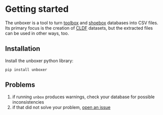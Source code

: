 # Getting started

The unboxer is a tool to turn [toolbox](https://software.sil.org/toolbox/) and [shoebox](https://software.sil.org/shoebox/) databases into CSV files.
Its primary focus is the creation of [CLDF](https://cldf.clld.org/) datasets, but the extracted files can be used in other ways, too.

## Installation

Install the unboxer python library:

```shell
pip install unboxer
```

## Problems
1. if running `unbox` produces warnings, check your database for possible inconsistencies
2. if that did not solve your problem, [open an issue](https://github.com/fmatter/unboxer/issues/new)

